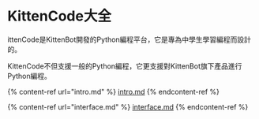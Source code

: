 # KittenCode大全

ittenCode是KittenBot開發的Python編程平台，它是專為中學生學習編程而設計的。

KittenCode不但支援一般的Python編程，它更支援對KittenBot旗下產品進行Python編程。

{% content-ref url="intro.md" %}
[intro.md](intro.md)
{% endcontent-ref %}

{% content-ref url="interface.md" %}
[interface.md](interface.md)
{% endcontent-ref %}
